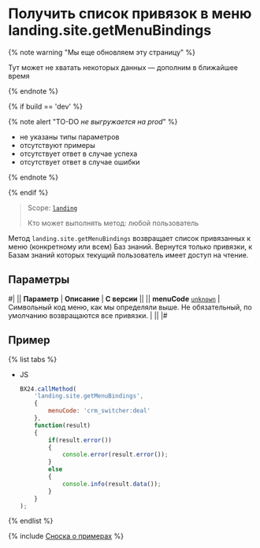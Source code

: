 # Получить список привязок в меню landing.site.getMenuBindings

{% note warning "Мы еще обновляем эту страницу" %}

Тут может не хватать некоторых данных — дополним в ближайшее время

{% endnote %}

{% if build == 'dev' %}

{% note alert "TO-DO _не выгружается на prod_" %}

- не указаны типы параметров
- отсутствуют примеры
- отсутствует ответ в случае успеха
- отсутствует ответ в случае ошибки

{% endnote %}

{% endif %}

> Scope: [`landing`](../../../scopes/permissions.md)
>
> Кто может выполнять метод: любой пользователь

Метод `landing.site.getMenuBindings` возвращает список привязанных к меню (конкретному или всем) Баз знаний. Вернутся только привязки, к Базам знаний которых текущий пользователь имеет доступ на чтение.

## Параметры

#|
|| **Параметр** | **Описание** | **С версии** ||
|| **menuCode**
[`unknown`](../../../data-types.md) | Символьный код меню, как мы определяли выше. Не обязательный, по умолчанию возвращаются все привязки. | ||
|#

## Пример

{% list tabs %}

- JS

    ```js
    BX24.callMethod(
        'landing.site.getMenuBindings',
        {
            menuCode: 'crm_switcher:deal'
        },
        function(result)
        {
            if(result.error())
            {
                console.error(result.error());
            }
            else
            {
                console.info(result.data());
            }
        }
    );
    ```

{% endlist %}

{% include [Сноска о примерах](../../../../_includes/examples.md) %}